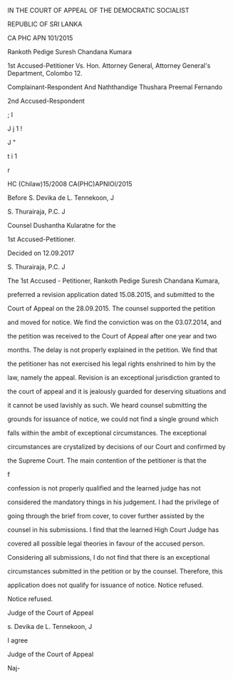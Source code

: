 IN THE COURT OF APPEAL OF THE DEMOCRATIC SOCIALIST

REPUBLIC OF SRI LANKA

CA PHC APN 101/2015

Rankoth Pedige Suresh Chandana Kumara

1st Accused-Petitioner Vs. Hon. Attorney General, Attorney General's Department, Colombo 12.

Complainant-Respondent And Naththandige Thushara Preemal Fernando

2nd Accused-Respondent

; I

J j 1 !

J "

t i 1

r

HC (Chilaw)15/2008 CA(PHC)APNIOl/2015

Before S. Devika de L. Tennekoon, J

S. Thurairaja, P.C. J

Counsel Dushantha Kularatne for the

1st Accused-Petitioner.

Decided on 12.09.2017

S. Thurairaja, P.C. J

The 1st Accused - Petitioner, Rankoth Pedige Suresh Chandana Kumara,

preferred a revision application dated 15.08.2015, and submitted to the

Court of Appeal on the 28.09.2015. The counsel supported the petition

and moved for notice. We find the conviction was on the 03.07.2014, and

the petition was received to the Court of Appeal after one year and two

months. The delay is not properly explained in the petition. We find that

the petitioner has not exercised his legal rights enshrined to him by the

law, namely the appeal. Revision is an exceptional jurisdiction granted to

the court of appeal and it is jealously guarded for deserving situations and

it cannot be used lavishly as such. We heard counsel submitting the

grounds for issuance of notice, we could not find a single ground which

falls within the ambit of exceptional circumstances. The exceptional

circumstances are crystalized by decisions of our Court and confirmed by

the Supreme Court. The main contention of the petitioner is that the

f

confession is not properly qualified and the learned judge has not

considered the mandatory things in his judgement. I had the privilege of

going through the brief from cover, to cover further assisted by the

counsel in his submissions. I find that the learned High Court Judge has

covered all possible legal theories in favour of the accused person.

Considering all submissions, I do not find that there is an exceptional

circumstances submitted in the petition or by the counsel. Therefore, this

application does not qualify for issuance of notice. Notice refused.

Notice refused.

Judge of the Court of Appeal

s. Devika de L. Tennekoon, J

I agree

Judge of the Court of Appeal

Naj-